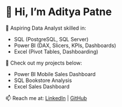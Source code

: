 # 👋 Hi, I’m Aditya Patne

🎯 Aspiring Data Analyst skilled in:
- SQL (PostgreSQL, SQL Server)
- Power BI (DAX, Slicers, KPIs, Dashboards)
- Excel (Pivot Tables, Dashboarding)

🚀 Check out my projects below:
- Power BI Mobile Sales Dashboard
- SQL Bookstore Analysis
- Excel Sales Dashboard

📫 Reach me at: [LinkedIn](https://linkedin.com/in/adityapatne001) | [GitHub](https://github.com/adityapatne001)
